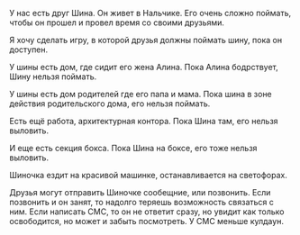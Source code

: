У нас есть друг Шина. Он живет в Нальчике. Его очень сложно поймать, чтобы он прошел и провел время со своими друзьями.

Я хочу сделать игру, в которой друзья должны поймать шину, пока он доступен.

У шины есть дом, где сидит его жена Алина. Пока Алина бодрствует, Шину нельзя поймать.

У шины есть дом родителей где его папа и мама. Пока шина в зоне действия родительского дома, его нельзя поймать.

Есть ещё работа, архитектурная контора. Пока Шина там, его нельзя выловить.

И еще есть секция бокса. Пока Шина на боксе, его тоже нельзя выловить.

Шиночка ездит на красивой машинке, останавливается на светофорах.

Друзья могут отправить Шиночке сообещние, или позвонить. Если позвонить и он занят, то надолго теряешь возможность связаться с ним. Если написать СМС, то он не ответит сразу, но увидит как только освободится, но может и забыть посмотреть. У СМС меньше кулдаун.

